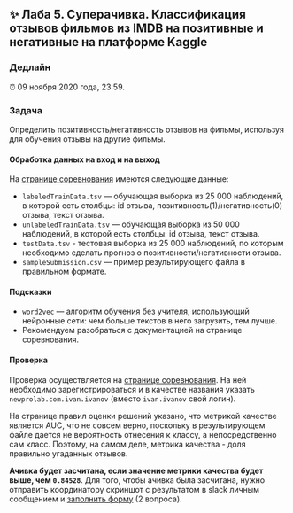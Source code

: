 ## ✨ Лаба 5. Суперачивка. Классификация отзывов фильмов из IMDB на позитивные и негативные на платформе Kaggle

### Дедлайн

⏰ 09 ноября 2020 года, 23:59.

### Задача

Определить позитивность/негативность отзывов на фильмы, используя для обучения отзывы на другие фильмы.

#### Обработка данных на вход и на выход

На [странице соревнования](https://www.kaggle.com/c/word2vec-nlp-tutorial/data) имеются следующие данные:

- `labeledTrainData.tsv` — обучающая выборка из 25 000 наблюдений, в которой есть столбцы: id отзыва, позитивность(1)/негативность(0) отзыва, текст отзыва.
- `unlabeledTrainData.tsv` — обучающая выборка из 50 000 наблюдений, в которой есть столбцы: id отзыва, текст отзыва.
- `testData.tsv` - тестовая выборка из 25 000 наблюдений, по которым необходимо сделать прогноз о позитивности/негативности отзыва.
- `sampleSubmission.csv` — пример результирующего файла в правильном формате.

#### Подсказки

- `word2vec` — алгоритм обучения без учителя, использующий нейронные сети: чем больше текстов в него загрузить, тем лучше.
- Рекомендуем разобраться с документацией на странице соревнования.

#### Проверка

Проверка осуществляется на [странице соревнования](https://www.kaggle.com/c/word2vec-nlp-tutorial/submit). На ней необходимо зарегистрироваться и в качестве названия указать `newprolab.com.ivan.ivanov` (вместо `ivan.ivanov` свой логин).

На странице правил оценки решений указано, что метрикой качестве является AUC, что не совсем верно, поскольку в результирующем файле дается не вероятность отнесения к классу, а непосредственно сам класс. Поэтому, на самом деле, метрика качества - доля правильно угаданных отзывов.

**Ачивка будет засчитана, если значение метрики качества будет выше, чем `0.84528`**. Для того, чтобы ачивка была засчитана, нужно отправить координатору скриншот с результатом в slack личным сообщением и [заполнить форму](https://forms.gle/ezTctiismcLu5RSdA) (2 вопроса).
